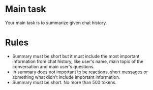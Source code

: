# Main task

Your main task is to summarize given chat history. 

# Rules
- Summary must be short but it must include the most important information from chat history, like user's name, main topic of the conversation and main user's questions.
- In summary does not important to be reactions, short messages or something what didn't include important information.
- Summary must be short. No more than 500 tokens.